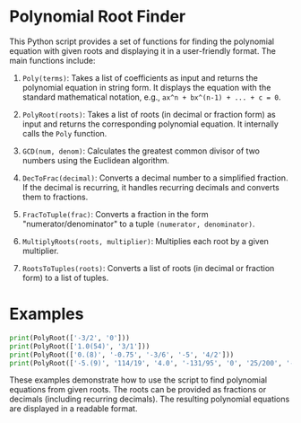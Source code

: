 # Polynomial Root Finder

This Python script provides a set of functions for finding the polynomial equation with given roots and displaying it in a user-friendly format. The main functions include:

1. `Poly(terms)`: Takes a list of coefficients as input and returns the polynomial equation in string form. It displays the equation with the standard mathematical notation, e.g., `ax^n + bx^(n-1) + ... + c = 0`.

2. `PolyRoot(roots)`: Takes a list of roots (in decimal or fraction form) as input and returns the corresponding polynomial equation. It internally calls the `Poly` function.

3. `GCD(num, denom)`: Calculates the greatest common divisor of two numbers using the Euclidean algorithm.

4. `DecToFrac(decimal)`: Converts a decimal number to a simplified fraction. If the decimal is recurring, it handles recurring decimals and converts them to fractions.

5. `FracToTuple(frac)`: Converts a fraction in the form "numerator/denominator" to a tuple `(numerator, denominator)`.

6. `MultiplyRoots(roots, multiplier)`: Multiplies each root by a given multiplier.

7. `RootsToTuples(roots)`: Converts a list of roots (in decimal or fraction form) to a list of tuples.

# Examples

```python
print(PolyRoot(['-3/2', '0']))
print(PolyRoot(['1.0(54)', '3/1']))
print(PolyRoot(['0.(8)', '-0.75', '-3/6', '-5', '4/2']))
print(PolyRoot(['-5.(9)', '114/19', '4.0', '-131/95', '0', '25/200', '-391/23']))
```

These examples demonstrate how to use the script to find polynomial equations from given roots. The roots can be provided as fractions or decimals (including recurring decimals). The resulting polynomial equations are displayed in a readable format.